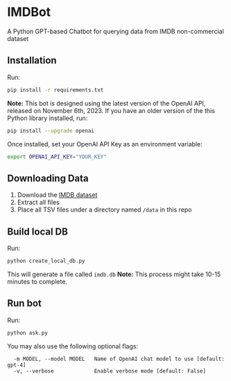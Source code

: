 # IMDBot
A Python GPT-based Chatbot for querying data from IMDB non-commercial dataset

## Installation

Run:
```bash
pip install -r requirements.txt 
```
**Note:** This bot is designed using the latest version of the OpenAI API, released on November 6th, 2023. If you have an older version
of the this Python library installed, run:
```bash
pip install --upgrade openai
```

Once installed, set your OpenAI API Key as an environment variable:
```bash
export OPENAI_API_KEY="YOUR_KEY"
```


## Downloading Data
1. Download the [IMDB dataset](https://datasets.imdbws.com/)
1. Extract all files
1. Place all TSV files under a directory named `/data` in this repo


## Build local DB
Run:
```bash
python create_local_db.py
```
This will generate a file called `imdb.db`
**Note:** This process might take 10-15 minutes to complete.


## Run bot
Run:
```bash
python ask.py
```

You may also use the following optional flags:
```
  -m MODEL, --model MODEL   Name of OpenAI chat model to use [default: gpt-4]
  -v, --verbose             Enable verbose mode [default: False]
```
